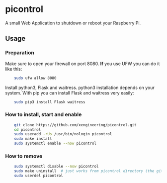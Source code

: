 

# picontrol

A small Web Application to shutdown or reboot your Raspberry Pi.


## Usage

### Preparation

Make sure to open your firewall on port 8080. **If** you use UFW you can do it like this:
```bash
    sudo ufw allow 8080
```

Install python3, Flask and waitress. python3 installation depends on your system.
With pip you can install Flask and waitress very easily:
```bash
    sudo pip3 install Flask waitress
```

### How to install, start and enable
```bash
    git clone https://github.com/xengineering/picontrol.git
    cd picontrol
    sudo useradd -rUs /usr/bin/nologin picontrol
    sudo make install
    sudo systemctl enable --now picontrol
```

### How to remove
```bash
    sudo systemctl disable --now picontrol
    sudo make uninstall  # just works from picontrol directory (the git repository you cloned)
    sudo userdel picontrol
```
